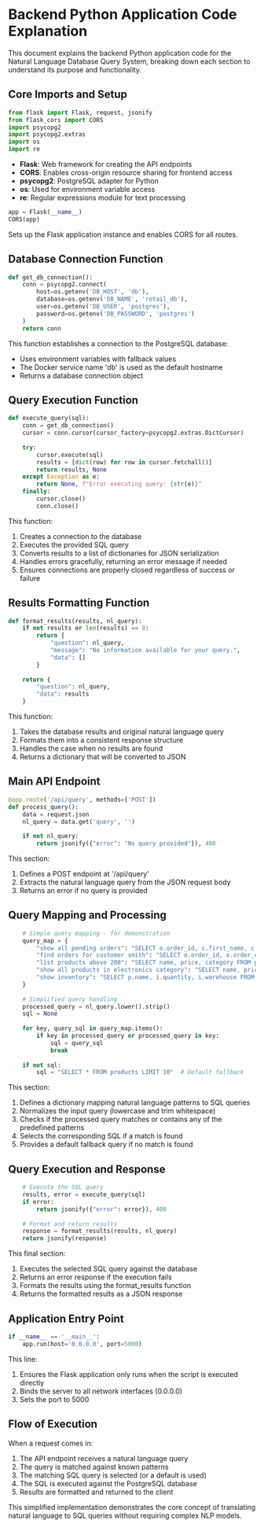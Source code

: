 # Backend Python Application Code Explanation

This document explains the backend Python application code for the Natural Language Database Query System, breaking down each section to understand its purpose and functionality.

## Core Imports and Setup

```python
from flask import Flask, request, jsonify
from flask_cors import CORS
import psycopg2
import psycopg2.extras
import os
import re
```

- **Flask**: Web framework for creating the API endpoints
- **CORS**: Enables cross-origin resource sharing for frontend access
- **psycopg2**: PostgreSQL adapter for Python
- **os**: Used for environment variable access
- **re**: Regular expressions module for text processing

```python
app = Flask(__name__)
CORS(app)
```
Sets up the Flask application instance and enables CORS for all routes.

## Database Connection Function

```python
def get_db_connection():
    conn = psycopg2.connect(
        host=os.getenv('DB_HOST', 'db'),
        database=os.getenv('DB_NAME', 'retail_db'),
        user=os.getenv('DB_USER', 'postgres'),
        password=os.getenv('DB_PASSWORD', 'postgres')
    )
    return conn
```

This function establishes a connection to the PostgreSQL database:
- Uses environment variables with fallback values
- The Docker service name 'db' is used as the default hostname
- Returns a database connection object

## Query Execution Function

```python
def execute_query(sql):
    conn = get_db_connection()
    cursor = conn.cursor(cursor_factory=psycopg2.extras.DictCursor)
    
    try:
        cursor.execute(sql)
        results = [dict(row) for row in cursor.fetchall()]
        return results, None
    except Exception as e:
        return None, f"Error executing query: {str(e)}"
    finally:
        cursor.close()
        conn.close()
```

This function:
1. Creates a connection to the database
2. Executes the provided SQL query
3. Converts results to a list of dictionaries for JSON serialization
4. Handles errors gracefully, returning an error message if needed
5. Ensures connections are properly closed regardless of success or failure

## Results Formatting Function

```python
def format_results(results, nl_query):
    if not results or len(results) == 0:
        return {
            "question": nl_query,
            "message": "No information available for your query.",
            "data": []
        }
    
    return {
        "question": nl_query,
        "data": results
    }
```

This function:
1. Takes the database results and original natural language query
2. Formats them into a consistent response structure
3. Handles the case when no results are found
4. Returns a dictionary that will be converted to JSON

## Main API Endpoint

```python
@app.route('/api/query', methods=['POST'])
def process_query():
    data = request.json
    nl_query = data.get('query', '')
    
    if not nl_query:
        return jsonify({"error": "No query provided"}), 400
```

This section:
1. Defines a POST endpoint at '/api/query'
2. Extracts the natural language query from the JSON request body
3. Returns an error if no query is provided

## Query Mapping and Processing

```python
    # Simple query mapping - for demonstration
    query_map = {
        "show all pending orders": "SELECT o.order_id, c.first_name, c.last_name, o.order_date, o.total_amount FROM orders o JOIN customers c ON o.customer_id = c.customer_id WHERE o.status = 'pending'",
        "find orders for customer smith": "SELECT o.order_id, o.order_date, o.status, o.total_amount FROM orders o JOIN customers c ON o.customer_id = c.customer_id WHERE c.last_name = 'Smith'",
        "list products above 200": "SELECT name, price, category FROM products WHERE price > 200",
        "show all products in electronics category": "SELECT name, price, sku FROM products WHERE category = 'Electronics'",
        "show inventory": "SELECT p.name, i.quantity, i.warehouse FROM products p JOIN inventory i ON p.product_id = i.product_id"
    }
    
    # Simplified query handling
    processed_query = nl_query.lower().strip()
    sql = None
    
    for key, query_sql in query_map.items():
        if key in processed_query or processed_query in key:
            sql = query_sql
            break
    
    if not sql:
        sql = "SELECT * FROM products LIMIT 10"  # Default fallback
```

This section:
1. Defines a dictionary mapping natural language patterns to SQL queries
2. Normalizes the input query (lowercase and trim whitespace)
3. Checks if the processed query matches or contains any of the predefined patterns
4. Selects the corresponding SQL if a match is found
5. Provides a default fallback query if no match is found

## Query Execution and Response

```python
    # Execute the SQL query
    results, error = execute_query(sql)
    if error:
        return jsonify({"error": error}), 400
    
    # Format and return results
    response = format_results(results, nl_query)
    return jsonify(response)
```

This final section:
1. Executes the selected SQL query against the database
2. Returns an error response if the execution fails
3. Formats the results using the format_results function
4. Returns the formatted results as a JSON response

## Application Entry Point

```python
if __name__ == '__main__':
    app.run(host='0.0.0.0', port=5000)
```

This line:
1. Ensures the Flask application only runs when the script is executed directly
2. Binds the server to all network interfaces (0.0.0.0)
3. Sets the port to 5000

## Flow of Execution

When a request comes in:
1. The API endpoint receives a natural language query
2. The query is matched against known patterns
3. The matching SQL query is selected (or a default is used)
4. The SQL is executed against the PostgreSQL database
5. Results are formatted and returned to the client

This simplified implementation demonstrates the core concept of translating natural language to SQL queries without requiring complex NLP models.
